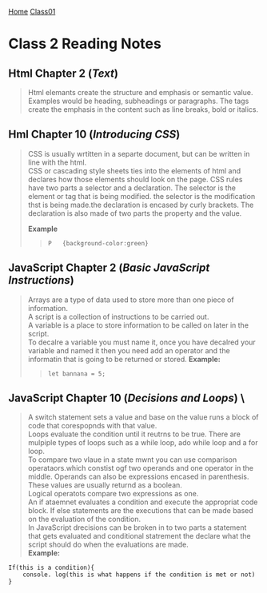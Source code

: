 [Home](README.md)
[Class01](Class01.md)

# Class 2 Reading Notes

## Html Chapter 2 (*Text*)

> Html elemants create the structure and emphasis or semantic value. Examples would be heading, subheadings or paragraphs.
> The tags create the emphasis in the content such as line breaks, bold or italics.

## Hml Chapter 10 (*Introducing CSS*)

> CSS is usually wrtitten in a separte document, but can be written in line with the html.  
> CSS or cascading style sheets ties into the elements of html and declares how those elements should look on the page. CSS rules have two parts a selector and a declaration. The selector is the element or tag that is being modified. the selector is the modification thst is being made.the declaration is encased by curly brackets.
>The declaration is also made of two parts the property and the value.
>
> **Example**
>> `P  
{background-color:green}`

## JavaScript Chapter 2 (*Basic JavaScript Instructions*)

> Arrays are a type of data used to store more than one piece of information.  
> A script is a collection of instructions to be carried out.  
> A variable is a place to store information to be called on later in the script.  
> To decalre a variable you must name it, once you have decalred your variable and named it then you need add an operator and the informatin that is going to be returned or stored.
> **Example:**
>> `let bannana = 5;`

## JavaScript Chapter 10 (*Decisions and Loops*)  \
> A switch statement sets a value and base on the value runs a block of code that corespopnds with that value.  
> Loops evaluate the condition until it reutrns to be true. There are mulpiple types of loops such as a while loop, ado while loop and a for loop.  
> To compare two vlaue in a state mwnt you can use comparison operataors.which constist ogf two operands and one operator in the middle. Operands can also be expressions encased in parenthesis. These values are usually returnd as a boolean.  
> Logical operatots compare two expressions as one.  
> An if ataemnet evaluates a condition and execute the appropriat code block.
>If else statements are the executions that can be made based on the evaluation of the condition.  
> In JavaScript drecisions can be broken in to two parts a statement that gets evaluated and conditional statrement the declare what the script should do when the evaluations are made.  
> **Example:** 

```
If(this is a condition){
    console. log(this is what happens if the condition is met or not)
}
```